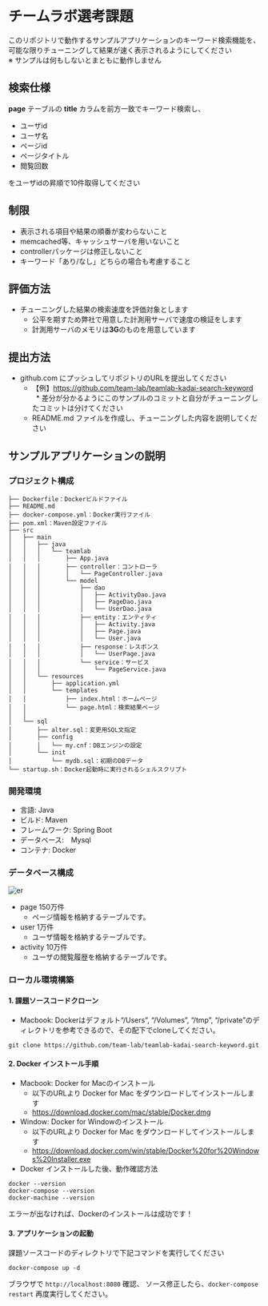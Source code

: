 # チームラボ選考課題

このリポジトリで動作するサンプルアプリケーションのキーワード検索機能を、  
可能な限りチューニングして結果が速く表示されるようにしてください  
※ サンプルは何もしないとまともに動作しません

## 検索仕様

<b>page</b> テーブルの <b>title</b> カラムを前方一致でキーワード検索し、

* ユーザid
* ユーザ名
* ページid
* ページタイトル
* 閲覧回数

をユーザidの昇順で10件取得してください

## 制限

* 表示される項目や結果の順番が変わらないこと
* memcached等、キャッシュサーバを用いないこと
* controllerパッケージは修正しないこと
* キーワード「あり/なし」どちらの場合も考慮すること

## 評価方法

* チューニングした結果の検索速度を評価対象とします
    * 公平を期すため弊社で用意した計測用サーバで速度の検証をします
    * 計測用サーバのメモリは<b>3G</b>のものを用意しています

## 提出方法

* github.com にプッシュしてリポジトリのURLを提出してください
    * 【例】https://github.com/team-lab/teamlab-kadai-search-keyword
     * 差分が分かるようにこのサンプルのコミットと自分がチューニングしたコミットは分けてください
    * README.md ファイルを作成し、チューニングした内容を説明してください

## サンプルアプリケーションの説明

### プロジェクト構成
```
├── Dockerfile：Dockerビルドファイル
├── README.md
├── docker-compose.yml：Docker実行ファイル
├── pom.xml：Maven設定ファイル
├── src
│   ├── main
│   │   ├── java
│   │   │   └── teamlab
│   │   │       ├── App.java
│   │   │       ├── controller：コントローラ
│   │   │       │   └── PageController.java
│   │   │       └── model
│   │   │           ├── dao
│   │   │           │   ├── ActivityDao.java
│   │   │           │   ├── PageDao.java
│   │   │           │   └── UserDao.java
│   │   │           ├── entity：エンティティ
│   │   │           │   ├── Activity.java
│   │   │           │   ├── Page.java
│   │   │           │   └── User.java
│   │   │           ├── response：レスポンス
│   │   │           │   └── UserPage.java
│   │   │           └── service：サービス
│   │   │               └── PageService.java
│   │   └── resources
│   │       ├── application.yml
│   │       └── templates
│   │           ├── index.html：ホームページ
│   │           └── page.html：検索結果ページ
│   │
│   └── sql
│       ├── alter.sql：変更用SQL文指定
│       ├── config
│       │   └── my.cnf：DBエンジンの設定
│       └── init
│           └── mydb.sql：初期のDBデータ
└── startup.sh：Docker起動時に実行されるシェルスクリプト
```

### 開発環境

* 言語: Java
* ビルド: Maven
* フレームワーク: Spring Boot
* データベース:　Mysql
* コンテナ: Docker

### データベース構成

![er](https://user-images.githubusercontent.com/342957/31817043-7d1a2040-b5cd-11e7-928d-205952d75b35.png)

* page 150万件
   * ページ情報を格納するテーブルです。
* user 1万件
   * ユーザ情報を格納するテーブルです。
* activity 10万件
   * ユーザの閲覧履歴を格納するテーブルです。

### ローカル環境構築

#### 1. 課題ソースコードクローン

* Macbook: Dockerはデフォルト“/Users”, “/Volumes”, “/tmp”, “/private”のディレクトリを参考できるので、その配下でcloneしてください。
```
git clone https://github.com/team-lab/teamlab-kadai-search-keyword.git
```

#### 2. Docker インストール手順

* Macbook: Docker for Macのインストール
    * 以下のURLより Docker for Mac をダウンロードしてインストールします
    * https://download.docker.com/mac/stable/Docker.dmg
* Window: Docker for Windowのインストール
    * 以下のURLより Docker for Mac をダウンロードしてインストールします
    * https://download.docker.com/win/stable/Docker%20for%20Windows%20Installer.exe
* Docker インストールした後、動作確認方法<br>
 
```
docker --version
docker-compose --version
docker-machine --version
```

エラーが出なければ、Dockerのインストールは成功です！

#### 3. アプリケーションの起動

課題ソースコードのディレクトリで下記コマンドを実行してください

```
docker-compose up -d
```

ブラウザで `http://localhost:8080` 確認、
ソース修正したら、`docker-compose restart` 再度実行してください。
